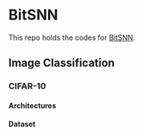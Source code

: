 # BitSNN
This repo holds the codes for [BitSNN](https://doi.org/10.1109/TCDS.2024.3383428).

## Image Classification

### CIFAR-10

#### Architectures

#### Dataset

#### 

####



